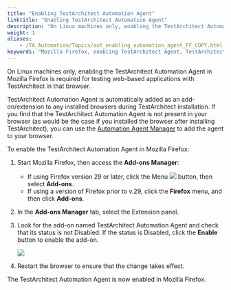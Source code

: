 ```yaml
--- 
title: "Enabling TestArchitect Automation Agent"
linktitle: "Enabling TestArchitect Automation Agent"
description: "On Linux machines only, enabling the TestArchitect Automation Agent in Mozilla Firefox is required for testing web-based applications with TestArchitect in that browser."
weight: 1
aliases: 
    - /TA_Automation/Topics/aut_enabling_automation_agent_FF_COPY.html
keywords: "Mozilla Firefox, enabling TestArchitect Agent, TestArchitect Agent"
---
```


On Linux machines only, enabling the TestArchitect Automation Agent in Mozilla Firefox is required for testing web-based applications with TestArchitect in that browser.

TestArchitect Automation Agent is automatically added as an add-on/extension to any installed browsers during TestArchitect installation. If you find that the TestArchitect Automation Agent is not present in your browser \(as would be the case if you installed the browser after installing TestArchitect\), you can use the [Automation Agent Manager](/automation-guide/application-testing/testing-web-and-ria-applications/testing-web-applications/automated-web-testing-with-non-webdriver/preparing-web-browsers/automation-agent-manager) to add the agent to your browser.

To enable the TestArchitect Automation Agent in Mozilla Firefox:

1.  Start Mozilla Firefox, then access the **Add-ons Manager**:

    -   If using Firefox version 29 or later, click the Menu ![](/images/TA_Automation/Images/btn.Firefox_Australis.menu.png) button, then select **Add-ons**.
    -   If using a version of Firefox prior to v.29, click the **Firefox** menu, and then click **Add-ons**.
2.  In the **Add-ons Manager** tab, select the Extension panel.

3.  Look for the add-on named TestArchitect Automation Agent and check that its status is not Disabled. If the status is Disabled, click the **Enable** button to enable the add-on.

    ![](/images/TA_Automation/Images/ug_taextension_firefox.png)

4.  Restart the browser to ensure that the change takes effect.


The TestArchitect Automation Agent is now enabled in Mozilla Firefox.



